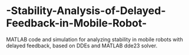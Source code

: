 # -Stability-Analysis-of-Delayed-Feedback-in-Mobile-Robot-
MATLAB code and simulation for analyzing stability in mobile robots with delayed feedback, based on DDEs and MATLAB dde23 solver.
